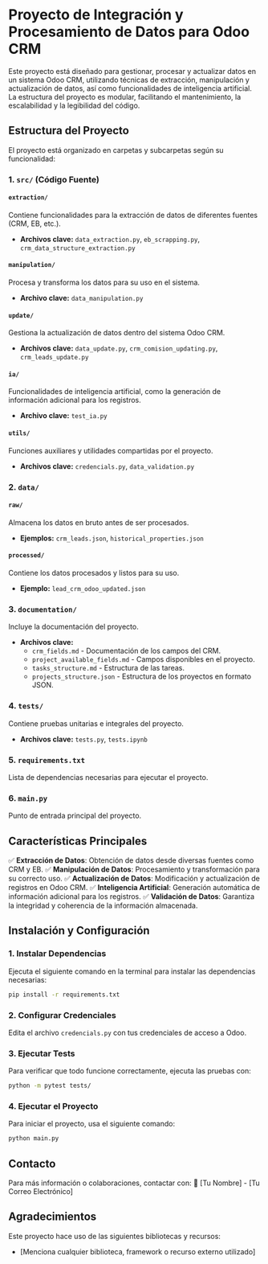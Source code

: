 # Proyecto de Integración y Procesamiento de Datos para Odoo CRM

Este proyecto está diseñado para gestionar, procesar y actualizar datos en un sistema Odoo CRM, utilizando técnicas de extracción, manipulación y actualización de datos, así como funcionalidades de inteligencia artificial. La estructura del proyecto es modular, facilitando el mantenimiento, la escalabilidad y la legibilidad del código.

## Estructura del Proyecto
El proyecto está organizado en carpetas y subcarpetas según su funcionalidad:

### 1. `src/` (Código Fuente)
#### `extraction/`
Contiene funcionalidades para la extracción de datos de diferentes fuentes (CRM, EB, etc.).
- **Archivos clave:** `data_extraction.py`, `eb_scrapping.py`, `crm_data_structure_extraction.py`

#### `manipulation/`
Procesa y transforma los datos para su uso en el sistema.
- **Archivo clave:** `data_manipulation.py`

#### `update/`
Gestiona la actualización de datos dentro del sistema Odoo CRM.
- **Archivos clave:** `data_update.py`, `crm_comision_updating.py`, `crm_leads_update.py`

#### `ia/`
Funcionalidades de inteligencia artificial, como la generación de información adicional para los registros.
- **Archivo clave:** `test_ia.py`

#### `utils/`
Funciones auxiliares y utilidades compartidas por el proyecto.
- **Archivos clave:** `credencials.py`, `data_validation.py`

### 2. `data/`
#### `raw/`
Almacena los datos en bruto antes de ser procesados.
- **Ejemplos:** `crm_leads.json`, `historical_properties.json`

#### `processed/`
Contiene los datos procesados y listos para su uso.
- **Ejemplo:** `lead_crm_odoo_updated.json`

### 3. `documentation/`
Incluye la documentación del proyecto.
- **Archivos clave:**
  - `crm_fields.md` - Documentación de los campos del CRM.
  - `project_available_fields.md` - Campos disponibles en el proyecto.
  - `tasks_structure.md` - Estructura de las tareas.
  - `projects_structure.json` - Estructura de los proyectos en formato JSON.

### 4. `tests/`
Contiene pruebas unitarias e integrales del proyecto.
- **Archivos clave:** `tests.py`, `tests.ipynb`

### 5. `requirements.txt`
Lista de dependencias necesarias para ejecutar el proyecto.

### 6. `main.py`
Punto de entrada principal del proyecto.

## Características Principales
✅ **Extracción de Datos**: Obtención de datos desde diversas fuentes como CRM y EB.
✅ **Manipulación de Datos**: Procesamiento y transformación para su correcto uso.
✅ **Actualización de Datos**: Modificación y actualización de registros en Odoo CRM.
✅ **Inteligencia Artificial**: Generación automática de información adicional para los registros.
✅ **Validación de Datos**: Garantiza la integridad y coherencia de la información almacenada.

## Instalación y Configuración

### 1. Instalar Dependencias
Ejecuta el siguiente comando en la terminal para instalar las dependencias necesarias:
```bash
pip install -r requirements.txt
```

### 2. Configurar Credenciales
Edita el archivo `credencials.py` con tus credenciales de acceso a Odoo.

### 3. Ejecutar Tests
Para verificar que todo funcione correctamente, ejecuta las pruebas con:
```bash
python -m pytest tests/
```

### 4. Ejecutar el Proyecto
Para iniciar el proyecto, usa el siguiente comando:
```bash
python main.py
```

## Contacto
Para más información o colaboraciones, contactar con:
📩 [Tu Nombre] - [Tu Correo Electrónico]

## Agradecimientos
Este proyecto hace uso de las siguientes bibliotecas y recursos:
- [Menciona cualquier biblioteca, framework o recurso externo utilizado]
